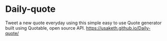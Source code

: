 # Daily-quote
Tweet a new quote everyday using this simple easy to use Quote generator built using Quotable, open source API.
https://usaketh.github.io/Daily-quote/
